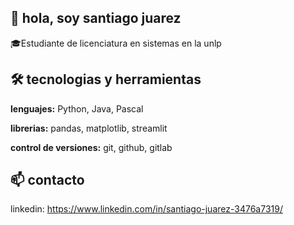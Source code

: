 ## 👋 hola, soy santiago juarez

🎓Estudiante de licenciatura en sistemas en la unlp

## 🛠 tecnologias y herramientas

**lenguajes:** Python, Java, Pascal

**librerias:** pandas, matplotlib, streamlit

**control de versiones:** git, github, gitlab

## 📫 contacto

linkedin: https://www.linkedin.com/in/santiago-juarez-3476a7319/
